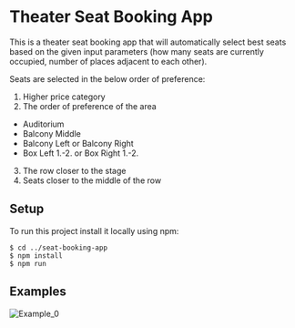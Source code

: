 # Theater Seat Booking App

This is a theater seat booking app that will automatically select best seats based on the given input parameters (how many seats are currently occupied, number of places adjacent to each other).

Seats are selected in the below order of preference:
1. Higher price category
2. The order of preference of the area
  - Auditorium
  - Balcony Middle
  - Balcony Left or Balcony Right
  - Box Left 1.-2. or Box Right 1.-2.
3. The row closer to the stage
4. Seats closer to the middle of the row

## Setup

To run this project install it locally using npm:

```
$ cd ../seat-booking-app
$ npm install
$ npm run
```

## Examples

![Example_0](https://user-images.githubusercontent.com/63402512/181908093-13350b08-33b6-4e49-a8de-8687ae7ef3cd.png)

